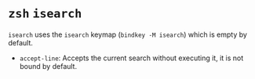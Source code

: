 # `zsh` `isearch`

`isearch` uses the `isearch` keymap (`bindkey -M isearch`) which is empty by default.

- `accept-line`: Accepts the current search without executing it, it is not bound by default.
